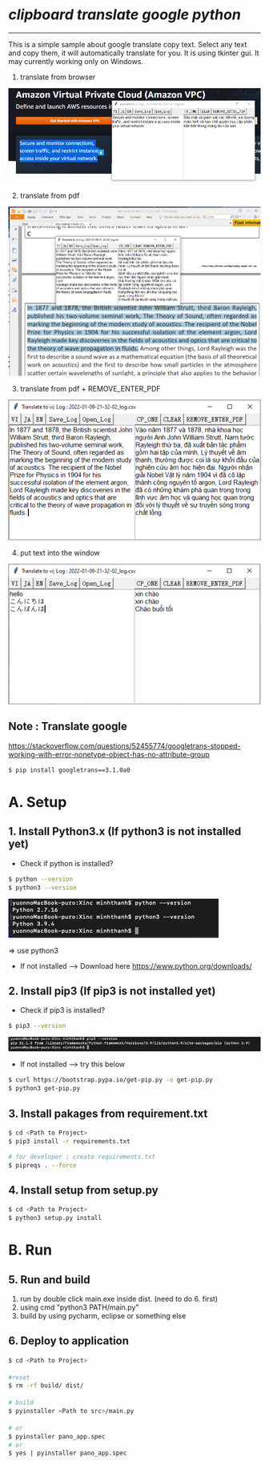 # _clipboard translate google python_

------------------
This is a simple sample about google translate copy text. Select any text and copy them, it will automatically translate for you.
It is using tkinter gui. 
It may currently working only on Windows. 

1. translate from browser

![Alt text](assert/copy_from_browser.png) 


2. translate from pdf

![Alt text](assert/copy_from_pdf.png) 


3. translate from pdf + REMOVE_ENTER_PDF

![Alt text](assert/copy_from_pdf_remove_enter.png) 


4. put text into the window

![Alt text](assert/put_text_to_window.png) 










## Note : Translate google
https://stackoverflow.com/questions/52455774/googletrans-stopped-working-with-error-nonetype-object-has-no-attribute-group

```sh
$ pip install googletrans==3.1.0a0
```



# A. Setup

## 1. Install Python3.x (If python3 is not installed yet)

- Check if python is installed?
```sh
$ python --version
$ python3 --version
```
![Alt text](assert/python_version.png) 

=> use python3

- If not installed --> Download here https://www.python.org/downloads/

## 2. Install pip3  (If pip3 is not installed yet)

- Check if pip3 is installed?
```sh
$ pip3 --version
```

![Alt text](assert/pip_version.png) 

- If not installed --> try this below
```sh
$ curl https://bootstrap.pypa.io/get-pip.py -o get-pip.py
$ python3 get-pip.py
```

## 3. Install pakages from requirement.txt 
```sh
$ cd <Path to Project>
$ pip3 install -r requirements.txt
```

```sh
# for developer : create requirements.txt
$ pipreqs . --force
```

## 4. Install setup from setup.py 
```sh
$ cd <Path to Project>
$ python3 setup.py install
```


# B. Run
## 5. Run and build
1. run by double click main.exe inside dist. (need to do 6. first)
2. using cmd "python3 PATH/main.py" 
3. build by using pycharm, eclipse or something else

## 6. Deploy to application
```sh
$ cd <Path to Project>

#reset
$ rm -rf build/ dist/

# build
$ pyinstaller <Path to src>/main.py

# or
$ pyinstaller pano_app.spec
# or
$ yes | pyinstaller pano_app.spec
```
